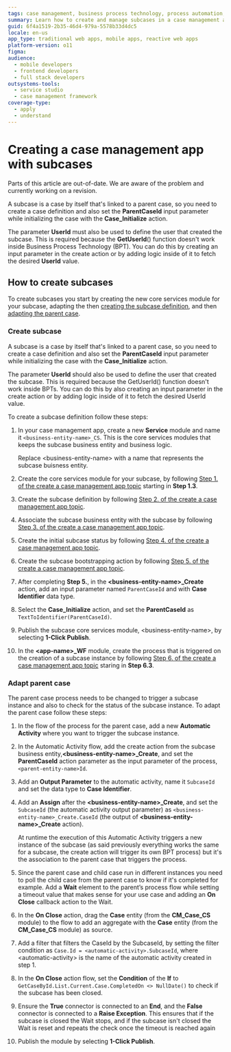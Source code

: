 ```yaml
---
tags: case management, business process technology, process automation, subcases management
summary: Learn how to create and manage subcases in a case management app using OutSystems 11 (O11), including setting up core services and adapting parent cases.
guid: 6f4a1519-2b35-46d4-979a-5578b33d4dc5
locale: en-us
app_type: traditional web apps, mobile apps, reactive web apps
platform-version: o11
figma:
audience:
  - mobile developers
  - frontend developers
  - full stack developers
outsystems-tools:
  - service studio
  - case management framework
coverage-type:
  - apply
  - understand
---
```


# Creating a case management app with subcases 

<div class="warning" markdown="1">

Parts of this article are out-of-date. We are aware of the problem and currently working on a revision.

</div>

A subcase is a case by itself that's linked to a parent case, so you need to create a case definition and also set the **ParentCaseId** input parameter while initializing the case with the **Case_Initialize** action.

The parameter **UserId** must also be used to define the user that created the subcase. This is required because the **GetUserId**() function doesn't work inside Business Process Technology (BPT). You can do this by creating an input parameter in the create action or by adding logic inside of it to fetch the desired **UserId** value.

## How to create subcases

To create subcases you start by creating the new core services module for your subcase, adapting the then [creating the subcase definition](#create-subcase), and then [adapting the parent case](#adapt-parent-case).

### Create subcase

A subcase is a case by itself that's linked to a parent case, so you need to create a case definition and also set the **ParentCaseId** input parameter while initializing the case with the **Case_Initialize** action.

<div class="info" markdown="1">

The parameter **UserId** should also be used to define the user that created the subcase. This is required because the GetUserId() function doesn't work inside BPTs. You can do this by also creating an input parameter in the create action or by adding logic inside of it to fetch the desired UserId value.

</div>

To create a subcase definition follow these steps:

1. In your case management app, create a new **Service** module and name it `<business-entity-name>_CS`. This is the core services modules that keeps the subcase business entity and business logic.

    <div class='info' markdown='1'>

    Replace &lt;business-entity-name&gt; with a name that represents the subcase buisness entity.

    </div>

1. Create the core services module for your subcase, by following [Step 1. of the create a case management app topic](bootstrap-app.md#step1) starting in **Step 1.3**.

1. Create the subcase definition by following [Step 2. of the create a case management app topic](bootstrap-app.md#step2).

1. Associate the subcase business entity with the subcase by following [Step 3. of the create a case management app topic](bootstrap-app.md#step3).

1. Create the initial subcase status by following [Step 4. of the create a case management app topic](bootstrap-app.md#step4).

1. Create the subcase bootstrapping action by following [Step 5. of the create a case management app topic](bootstrap-app.md#step5).

1. After completing **Step 5.**, in the **&lt;business-entity-name&gt;_Create** action, add an input parameter named `ParentCaseId` and with **Case Identifier** data type.

1. Select the **Case_Initialize** action, and set the **ParentCaseId** as `TextToIdentifier(ParentCaseId)`.

1. Publish the subcase core services module, &lt;business-entity-name&gt;, by selecting **1-Click Publish**.

1. In the **&lt;app-name&gt;_WF** module, create the process that is triggered on the creation of a subcase instance by following [Step 6. of the create a case management app topic](bootstrap-app.md#step6) staring in **Step 6.3**.

### Adapt parent case

The parent case process needs to be changed to trigger a subcase instance and also to check for the status of the subcase instance. To adapt the parent case follow these steps:

1. In the flow of the process for the parent case, add a new **Automatic Activity** where you want to trigger the subcase instance.

1. In the Automatic Activity flow, add the create action from the subcase business entity,**&lt;business-entity-name&gt;_Create**, and set the **ParentCaseId** action parameter as the input parameter of the process, `<parent-entity-name>Id`.

1. Add an **Output Parameter** to the automatic activity, name it `SubcaseId` and set the data type to **Case Identifier**.

1. Add an **Assign** after the **&lt;business-entity-name&gt;\_Create**, and set the `SubcaseId` (the automatic activity output parameter) as `<business-entity-name>_Create.CaseId` (the output of **&lt;business-entity-name&gt;\_Create** action).

    <div class="info" markdown="1">

    At runtime the execution of this Automatic Activity triggers a new instance of the subcase (as said previously everything works the same for a subcase, the create action will trigger its own BPT process) but it's the association to the parent case that triggers the process.

    </div>

1. Since the parent case and child case run in different instances you need to poll the child case from the parent case to know if it's completed for example. Add a **Wait** element to the parent’s process flow while setting a timeout value that makes sense for your use case and adding an **On Close** callback action to the Wait.

1. In the **On Close** action, drag the **Case** entity (from the **CM_Case_CS** module) to the flow to add an aggregate with the **Case** entity (from the **CM_Case_CS** module) as source.

1. Add a filter that filters the CaseId by the SubcaseId, by setting the filter condition as `Case.Id = <automatic-activity>.SubcaseId`, where &lt;automatic-activity&gt; is the name of the automatic activity created in step 1.

1. In the **On Close** action flow, set the **Condition** of the **If** to `GetCaseById.List.Current.Case.CompletedOn <> NullDate()` to check if the subcase has been closed.

1. Ensure the **True** connector is connected to an **End**, and the **False** connector is connected to a **Raise Exception**. This ensures that if the subcase is closed the Wait stops, and if the subcase isn't closed the Wait is reset and repeats the check once the timeout is reached again

1. Publish the module by selecting **1-Click Publish**.
